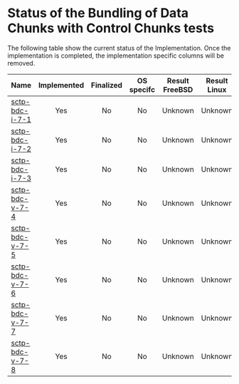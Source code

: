 # Status of the Bundling of Data Chunks with Control Chunks tests

The following table show the current status of the Implementation. Once the implementation is completed, the implementation specific columns will be removed.

| Name                                | Implemented | Finalized | OS specifc | Result FreeBSD | Result Linux |
|:------------------------------------|:-----------:|:---------:|:----------:|:--------------:|:------------:|
|[sctp-bdc-i-7-1](sctp-bdc-i-7-1.pkt) | Yes         | No        | No         | Unknown        | Unknown      |
|[sctp-bdc-i-7-2](sctp-bdc-i-7-2.pkt) | Yes         | No        | No         | Unknown        | Unknown      |
|[sctp-bdc-i-7-3](sctp-bdc-i-7-3.pkt) | Yes         | No        | No         | Unknown        | Unknown      |
|[sctp-bdc-v-7-4](sctp-bdc-v-7-4.pkt) | Yes         | No        | No         | Unknown        | Unknown      |
|[sctp-bdc-v-7-5](sctp-bdc-v-7-5.pkt) | Yes         | No        | No         | Unknown        | Unknown      |
|[sctp-bdc-v-7-6](sctp-bdc-v-7-6.pkt) | Yes         | No        | No         | Unknown        | Unknown      |
|[sctp-bdc-v-7-7](sctp-bdc-v-7-7.pkt) | Yes         | No        | No         | Unknown        | Unknown      |
|[sctp-bdc-v-7-8](sctp-bdc-v-7-8.pkt) | Yes         | No        | No         | Unknown        | Unknown      |
